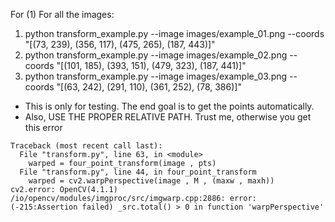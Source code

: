For (1) 
For all the images:
1. python transform_example.py --image images/example_01.png --coords "[(73, 239), (356, 117), (475, 265), (187, 443)]"
2. python transform_example.py --image images/example_02.png --coords "[(101, 185), (393, 151), (479, 323), (187, 441)]"
3. python transform_example.py --image images/example_03.png --coords "[(63, 242), (291, 110), (361, 252), (78, 386)]"

* This is only for testing. The end goal is to get the points automatically.
* Also, USE THE PROPER RELATIVE PATH. Trust me, otherwise you get this error

```
Traceback (most recent call last):
  File "transform.py", line 63, in <module>
    warped = four_point_transform(image , pts)
  File "transform.py", line 44, in four_point_transform
    warped = cv2.warpPerspective(image , M , (maxw , maxh))
cv2.error: OpenCV(4.1.1) /io/opencv/modules/imgproc/src/imgwarp.cpp:2886: error: (-215:Assertion failed) _src.total() > 0 in function 'warpPerspective'
```